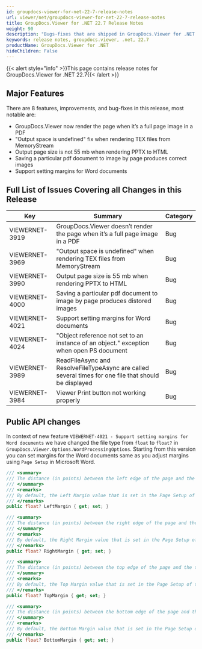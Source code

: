 ```yaml
---
id: groupdocs-viewer-for-net-22-7-release-notes
url: viewer/net/groupdocs-viewer-for-net-22-7-release-notes
title: GroupDocs.Viewer for .NET 22.7 Release Notes
weight: 90
description: "Bugs-fixes that are shipped in GroupDocs.Viewer for .NET 22.7"
keywords: release notes, groupdocs.viewer, .net, 22.7
productName: GroupDocs.Viewer for .NET
hideChildren: False
---
```

{{< alert style="info" >}}This page contains release notes for GroupDocs.Viewer for .NET 22.7{{< /alert >}}

## Major Features

There are 8 features, improvements, and bug-fixes in this release, most notable are:

* GroupDocs.Viewer now render the page when it’s a full page image in a PDF
* "Output space is undefined" fix when rendering TEX files from MemoryStream
* Output page size is not 55 mb when rendering PPTX to HTML
* Saving a particular pdf document to image by page produces correct images
* Support setting margins for Word documents

## Full List of Issues Covering all Changes in this Release

| Key | Summary | Category |
| --- | --- | --- |
|VIEWERNET-3919|GroupDocs.Viewer doesn’t render the page when it’s a full page image in a PDF|Bug|
|VIEWERNET-3969|"Output space is undefined" when rendering TEX files from MemoryStream|Bug|
|VIEWERNET-3990|Output page size is 55 mb when rendering PPTX to HTML|Bug|
|VIEWERNET-4000|Saving a particular pdf document to image by page produces distored images|Bug|
|VIEWERNET-4021|Support setting margins for Word documents|Bug|
|VIEWERNET-4024|"Object reference not set to an instance of an object." exception when open PS document|Bug|
|VIEWERNET-3989|ReadFileAsync and ResolveFileTypeAsync are called several times for one file that should be displayed|Bug|
|VIEWERNET-3984|Viewer Print button not working properly|Bug|


## Public API changes

In context of new feature `VIEWERNET-4021 - Support setting margins for Word documents` we have changed the file type from `float` to `float?` in `GroupDocs.Viewer.Options.WordProcessingOptions`. Starting from this version you can set margins for the Word documents same as you adjust margins using `Page Setup` in Microsoft Word.

```cs
/// <summary>
/// The distance (in points) between the left edge of the page and the left boundary of the body text.
/// </summary>
/// <remarks>
/// By default, the Left Margin value that is set in the Page Setup of the source document will be used.
/// </remarks>
public float? LeftMargin { get; set; }

/// <summary>
/// The distance (in points) between the right edge of the page and the right boundary of the body text.
/// </summary>
/// <remarks>
/// By default, the Right Margin value that is set in the Page Setup of the source document will be used.
/// </remarks>
public float? RightMargin { get; set; }

/// <summary>
/// The distance (in points) between the top edge of the page and the top boundary of the body text.
/// </summary>
/// <remarks>
/// By default, the Top Margin value that is set in the Page Setup of the source document will be used.
/// </remarks>
public float? TopMargin { get; set; }

/// <summary>
/// The distance (in points) between the bottom edge of the page and the bottom boundary of the body text.
/// </summary>
/// <remarks>
/// By default, the Bottom Margin value that is set in the Page Setup of the source document will be used.
/// </remarks>
public float? BottomMargin { get; set; }
```
